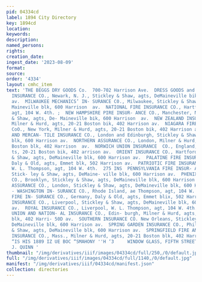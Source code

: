 ```yaml
---
pid: 04334cd
label: 1894 City Directory
key: 1894cd
location: 
keywords: 
description: 
named_persons: 
rights: 
creation_date: 
ingest_date: '2023-08-09'
format: 
source: 
order: '4334'
layout: cmhc_item
text: 'THE BEGGS DRY GOODS Co.  700-702 Harrison Ave.  DRESS GOODS and SILKS     INS  MERCHANTS’
  INSURANCE CO., Newark, N. J., Stickley & Shaw, agts, DeMaineville bik, 600 Harrison
  av.  MILWAUKEE MECHANICS’ IN- SURANCE C0., Milwaukee, Stickley & Shaw, agts, De-
  Maineville blk, 600 Harrison  av.  NATIONAL FIRE INSURANCE CO., Hartford, L. Thompson,
  agt, 104 W. 4th. ;  NEW HAMPSHIRE PIRE INSUR- ANCE CO., Manchester, N. H., Stickley
  & Shaw, agts, De- Maineville bik, 600 Harrison  av.  NEW ZEALAND INSURANCE CO.,
  Milner & Hurd, agts, 20-21 Boston bik, 402 Harrison av.  NIAGARA FIRE INSURANCE
  CoO., New York, Milner & Hurd, agts, 20-21 Boston bik, 402 Harrison av.  NORTH BRITISH
  AND MERCAN- TILE INSURANCE CO., London and Edinburgh, Stickley & Shaw, agts, DeMaineville
  blk, 600 Harrison av.  NORTHERN ASSURANCE CO., London, Milner & Hurd, agts, 20-21
  Boston blk, 402 Harrison  av.  NORWICH UNION INSURANCE  CO., England, Milner & Hurd,
  ts, 20-21 Boston bik, 402 arrison av.  ORIENT INSURANCE CO., Hartford, Conn., Stickley
  & Shaw, agts, DeMaineville blk, 600 Harrison av.  PALATINE FIRE INSURANCE CO., England,
  Daly & Old, agts, Emmet blk, 502 Harrison av.  PATRIOTIC FIRE INSURANCE C0., Dublin,
  W. L. Thompson, agt, 104 W. 4th.  275 INS  PENNSYLVANIA FIRE INSUR- ANCE CO., Philadelphia,
  Stick- ley & Shaw, agts, DeMaine- ville blk, 600 Harrison av.  PHENIX INSURANCE
  CO., Brooklyn, Stickley & Shaw, agts, DeMaineville blk, 600 Harrison av.  PHENIX
  ASSURANCE CO., London, Stickley & Shaw, agts, DeMaineville blk, 600 Harrison av.  PROVIDENCE
  - WASHINGTON IN- SURANCE CO., Rhode Island, ae Thompson, agt, 104 W.  PRUSSIAN NATIONAL
  FIRE IN- SURANCE CO., Germany, Daly & Old, agts, Emmet blix, 502 Harrison av.  QUEEN
  INSURANCE CO., Liverpool, Stickley & Shaw, agts, DeMaineville blk, 600 Harrison
  av.  ROYAL INSURANCE CO., Liverpool, W. L. Thompson, agt, 104 W. 4th.  SCOTTISH
  UNION AND NATION- AL INSURANCE CO., Edin- burgh, Milner & Hurd, agts, 20-21 Boston
  blk, 402 Harri- 50D av.  SOUTHERN INSURANCE CO. New Orleans, Stickley & Shaw, agts,
  DeMaineville blk, 600 Harrison av.  SPRING GARDEN INSURANCE CO., Phila., Stickley
  & Shaw, agts, DeMaineville blk, 600 Harrison av.  SPRINGFIELD FIRE AND MA- RINE
  INSURANCE CO., Mass., Milner & Hurd, agts, 20-21 Boston blk, 402 Harrison av.  FUNLINGNS
  “IS HIS 1889 IZ UE BOC “SMAHONY ''H ‘3     WINDOW GLASS, FIFTH STREET.  144 EAST  J.
  J. QUINN '
thumbnail: "/img/derivatives/iiif/images/04334cd/full/250,/0/default.jpg"
full: "/img/derivatives/iiif/images/04334cd/full/1140,/0/default.jpg"
manifest: "/img/derivatives/iiif/04334cd/manifest.json"
collection: directories
---
```

